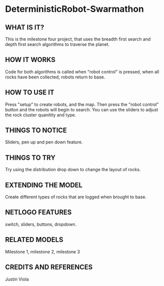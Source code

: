 # DeterministicRobot-Swarmathon

## WHAT IS IT?

This is the milestone four project, that uses the breadth first search and depth first search algorithms to traverse the planet. 

## HOW IT WORKS

Code for both algorithms is called when "robot control" is pressed, when all rocks have been collected, robots return to base. 


## HOW TO USE IT

Press "setup" to create robots, and the map. Then press the "robot control" button and the robots will begin to search. You can use the sliders to adjust the rock cluster quanitity and type.


## THINGS TO NOTICE

Sliders, pen up and pen down feature.


## THINGS TO TRY

Try using the distribution drop down to change the layout of rocks. 

## EXTENDING THE MODEL

Create different types of rocks that are logged when brought to base. 

## NETLOGO FEATURES

switch, sliders, buttons, dropdown.

## RELATED MODELS

Milestone 1, milestone 2, milestone 3

## CREDITS AND REFERENCES

Justin Viola 
